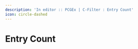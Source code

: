 ```yaml
---
description: 'In editor :: PCGEx | C-Filter : Entry Count'
icon: circle-dashed
---
```


# Entry Count

